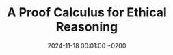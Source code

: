 ---
title:          "A Proof Calculus for Ethical Reasoning"
date:           2024-11-18 00:01:00 +0200
selected:       false
pub:            "The 25th International Conference
on Principles and Practice of Multi-Agent Systems (PRIMA 2024)"
# pub_pre:        "Submitted to "
# pub_post:       'Under review.'
# pub_last:       " "
pub_last:       ' <span class="badge badge-pill badge-publication badge-success">conference paper</span>'
# pub_date:       "2024"

#abstract: >-
  #abstract
cover:          /assets/images/covers/cover-prima.png
authors:
  - Han Gao 
  - Emiliano Lorini 
  - Nicola Olivetti
  - Matteo Tesi

links:
  Conference page: https://sites.google.com/view/prima-2024/
  Proceedings: https://link.springer.com/book/10.1007/978-3-031-77367-9
  Paper: https://link.springer.com/chapter/10.1007/978-3-031-77367-9_15
---
